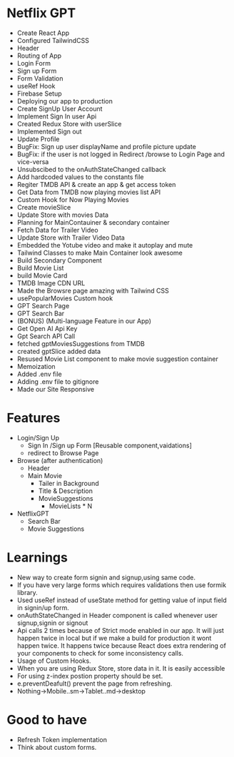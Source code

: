 # Netflix GPT

- Create React App
- Configured TailwindCSS
- Header
- Routing of App
- Login Form
- Sign up Form
- Form Validation
- useRef Hook
- Firebase Setup
- Deploying our app to production
- Create SignUp User Account
- Implement Sign In user Api
- Created Redux Store with userSlice
- Implemented Sign out
- Update Profile
- BugFix: Sign up user displayName and profile picture update
- BugFix: if the user is not logged in Redirect /browse to Login Page and vice-versa
- Unsubscibed to the onAuthStateChanged callback
- Add hardcoded values to the constants file
- Regiter TMDB API & create an app & get access token
- Get Data from TMDB now playing movies list API
- Custom Hook for Now Playing Movies
- Create movieSlice
- Update Store with movies Data
- Planning for MainContauiner & secondary container
- Fetch Data for Trailer Video
- Update Store with Trailer Video Data
- Embedded the Yotube video and make it autoplay and mute
- Tailwind Classes to make Main Container look awesome
- Build Secondary Component
- Build Movie List
- build Movie Card
- TMDB Image CDN URL
- Made the Browsre page amazing with Tailwind CSS
- usePopularMovies Custom hook
- GPT Search Page
- GPT Search Bar
- (BONUS) (Multi-language Feature in our App)
- Get Open AI Api Key 
- Gpt Search API Call
- fetched gptMoviesSuggestions from TMDB
- created gptSlice added data
- Resused Movie List component to make movie suggestion container
- Memoization
- Added .env file
- Adding .env file to gitignore
- Made our Site Responsive

# Features

- Login/Sign Up
  - Sign In /Sign up Form [Reusable component,vaidations]
  - redirect to Browse Page
- Browse (after authentication)
  - Header
  - Main Movie
    - Tailer in Background
    - Title & Description
    - MovieSuggestions
      - MovieLists \* N
- NetflixGPT
  - Search Bar
  - Movie Suggestions

# Learnings

- New way to create form signin and signup,using same code.
- If you have very large forms which requires validations then use formik library.
- Used useRef instead of useState method for getting value of input field in signin/up form.
- onAuthStateChanged in Header component is called whenever user signup,signin or signout
- Api calls 2 times because of Strict mode enabled in our app. It will just happen twice in local but if we make a build for production it wont happen twice. It happens twice because React does extra rendering of your components to check for some inconsistency calls.
- Usage of Custom Hooks.
- When you are using Redux Store, store data in it. It is easily accessible
- For using z-index postion property should be set.
- e.preventDeafult() prevent the page from refreshing.
- Nothing->Mobile..sm->Tablet..md->desktop

# Good to have

- Refresh Token implementation
- Think about custom forms.
